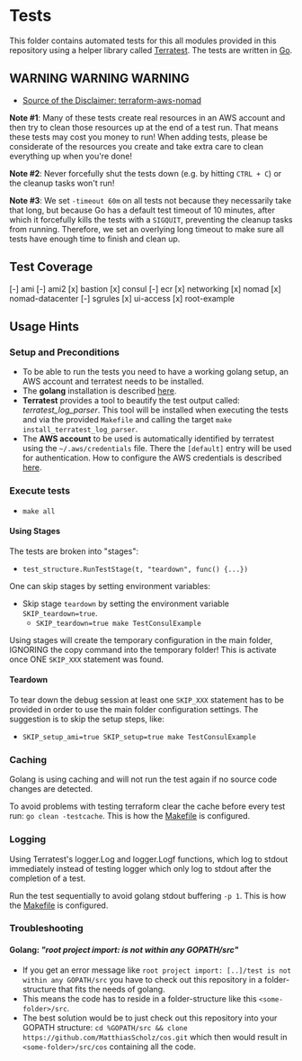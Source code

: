 # Tests

This folder contains automated tests for this all modules provided in this repository
using a helper library called [Terratest](https://github.com/gruntwork-io/terratest).
The tests are written in [Go](https://golang.org/).

## WARNING WARNING WARNING

* [Source of the Disclaimer: terraform-aws-nomad](https://raw.githubusercontent.com/hashicorp/terraform-aws-nomad/master/test/README.md)

**Note #1**: Many of these tests create real resources in an AWS account and
then try to clean those resources up at the end of a test run.
That means these tests may cost you money to run! When adding tests,
please be considerate of the resources you create and
take extra care to clean everything up when you're done!

**Note #2**: Never forcefully shut the tests down (e.g. by hitting `CTRL + C`) or
the cleanup tasks won't run!

**Note #3**: We set `-timeout 60m` on all tests
not because they necessarily take that long,
but because Go has a default test timeout of 10 minutes,
after which it forcefully kills the tests with a `SIGQUIT`,
preventing the cleanup tasks from running.
Therefore, we set an overlying long timeout
to make sure all tests have enough time to finish and clean up.

## Test Coverage

[-] ami
[-] ami2
[x] bastion
[x] consul
[-] ecr
[x] networking
[x] nomad
[x] nomad-datacenter
[-] sgrules
[x] ui-access
[x] root-example

## Usage Hints

### Setup and Preconditions

* To be able to run the tests you need to have a working golang setup,
an AWS account and terratest needs to be installed.
* The **golang** installation is described [here](https://golang.org/doc/install).
* **Terratest** provides a tool to beautify the test output called: _terratest_log_parser_. This tool will be installed when executing the tests and via the provided `Makefile` and calling the target `make install_terratest_log_parser`.
* The **AWS account** to be used is automatically identified by terratest
using the `~/.aws/credentials` file.
There the `[default]` entry will be used for authentication.
How to configure the AWS credentials is described [here](https://docs.aws.amazon.com/sdk-for-java/v1/developer-guide/credentials.html).

### Execute tests

* `make all`

#### Using Stages

The tests are broken into "stages":

* `test_structure.RunTestStage(t, "teardown", func() {...})`

One can skip stages by setting environment variables:

* Skip stage `teardown` by setting the environment variable `SKIP_teardown=true`.
  * `SKIP_teardown=true make TestConsulExample`

Using stages will create the temporary configuration in the main folder,
IGNORING the copy command into the temporary folder!
This is activate once ONE `SKIP_XXX` statement was found.

#### Teardown

To tear down the debug session at least one `SKIP_XXX` statement
has to be provided in order to use the main folder configuration settings.
The suggestion is to skip the setup steps, like:

* `SKIP_setup_ami=true SKIP_setup=true make TestConsulExample`

### Caching

Golang is using caching and
will not run the test again if no source code changes are detected.

To avoid problems with testing terraform clear the cache before every test run:
`go clean -testcache`. This is how the [Makefile](test/Makefile) is configured.

### Logging

Using Terratest's logger.Log and logger.Logf functions,
which log to stdout immediately instead of testing logger
which only log to stdout after the completion of a test.

Run the test sequentially to avoid golang stdout buffering `-p 1`.
This is how the [Makefile](test/Makefile) is configured.

### Troubleshooting

#### Golang: _"root project import: <some folder> is not within any GOPATH/src"_

* If you get an error message like
`root project import: [..]/test is not within any GOPATH/src`
you have to check out this repository in a folder-structure
that fits the needs of golang.
* This means the code has to reside in
a folder-structure like this `<some-folder>/src`.
* The best solution would be to just check out this repository
into your GOPATH structure: `cd %GOPATH/src && clone https://github.com/MatthiasScholz/cos.git`
which then would result in `<some-folder>/src/cos` containing all the code.
